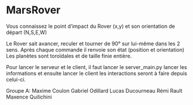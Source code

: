 # MarsRover
Vous connaissez le point d’impact du Rover (x,y) et son orientation de départ (N,S,E,W)

Le Rover sait avancer, reculer et tourner de 90° sur lui-même dans les 2 sens.
Après chaque commande il renvoie son état (position et orientation)
Les planètes sont toroïdales et de taille finie entière.

Pour lancer le serveur et le client, il faut lancer le server_main.py lancer les informations et ensuite lancer le client
les interactions seront à faire depuis celui-ci.

Groupe A:
Maxime Coulon
Gabriel Odillard
Lucas Ducourneau
Rémi Rault
Maxence Quilichini
